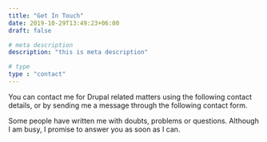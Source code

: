 ```yaml
---
title: "Get In Touch"
date: 2019-10-29T13:49:23+06:00
draft: false

# meta description
description: "this is meta description"

# type
type : "contact"
---
```


You can contact me for Drupal related matters using the following contact details, or by sending me a message through the following contact form. 

Some people have written me with doubts, problems or questions.  Although I am busy, I promise to answer you as soon as I can. 